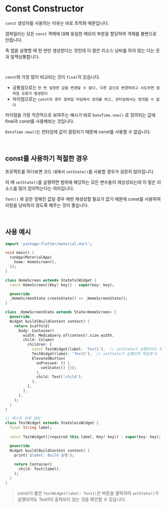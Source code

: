# Const Constructor

`const` 생성자를 사용하는 이유는 바로 최적화 때문입니다.

컴파일러는 모든 `const` 객체에 대해 동일한 메모리 부분을 할당하여 객체를 불변으로 만듭니다.

즉 앱을 실행할 때 한 번만 생성한다는 것인데 이 말은 리소스 낭비를 하지 않는 다는 것과 일맥상통합니다.

<br />

`const`와 가장 많이 비교되는 것이 `final`이 있습니다. 

- 공통점으로는 `한 번 설정한 값을 변경할 수 없다, 다른 값으로 변경하려고 시도하면 컴파일 오류가 발생한다` 
- 차이점으로는 `const의 경우 컴파일 타임에서 정의를 하고, 런타임에서는 정의할 수 없다`

차이점을 가장 직관적으로 보여주는 예시가 바로 `DateTime.now()` 로 정의되는 값에 final과 const를 사용해보는 것입니다.

`DateTime.now()`는 런타임에 값이 결정되기 때문에 const를 사용할 수 없습니다.

<br />

## const를 사용하기 적절한 경우

프로젝트를 하다보면 코드 내에서 `setState()`를 사용할 경우가 굉장히 많아집니다.

이 때 `setState()`를 실행하면 범위에 해당하는 모든 변수들이 재성성되는데 이 말은 리소스를 많이 잡아먹는다는 의미입니다.

`Text()` 와 같은 정해진 값일 경우 매번 재생성할 필요가 없기 때문에 const를 사용하여 자원을 낭비하지 않도록 해주는 것이 좋습니다.

<br />

## 사용 예시





``` dart
import 'package:flutter/material.dart';

void main() {
  runApp(MaterialApp(
    home: HomeScreen(),
  ));
}

class HomeScreen extends StatefulWidget {
  const HomeScreen({Key? key}) : super(key: key);

  @override
  _HomeScreenState createState() => _HomeScreenState();
}

class _HomeScreenState extends State<HomeScreen> {
  @override
  Widget build(BuildContext context) {
    return Scaffold(
      body: Container(
        width: MediaQuery.of(context).size.width,
        child: Column(
          children: [
            const TestWidget(label: 'Test1'),  // setState가 실행되어도 재실행 X
            TestWidget(label: 'Test2'),  // setState가 실행되면 재실행 O
            ElevatedButton(
              onPressed: () {
                setState(() {});  
              },
              child: Text('child'),
            ),
          ],
        ),
      ),
    );
  }
}

// 테스트 위젯 생성
class TestWidget extends StatelessWidget {
  final String label;
  
  const TestWidget({required this.label, Key? key}) : super(key: key);

  @override
  Widget build(BuildContext context) {
    print('$label: Build 실행');
    
    return Container(
      child: Text(label),
    );
  }
}
```

> const가 붙은 `TestWidget(label: Test1)`은 버튼을 클릭하여 `setState()`가 실행되어도 Test1이 출력되지 않는 것을 확인할 수 있습니다.